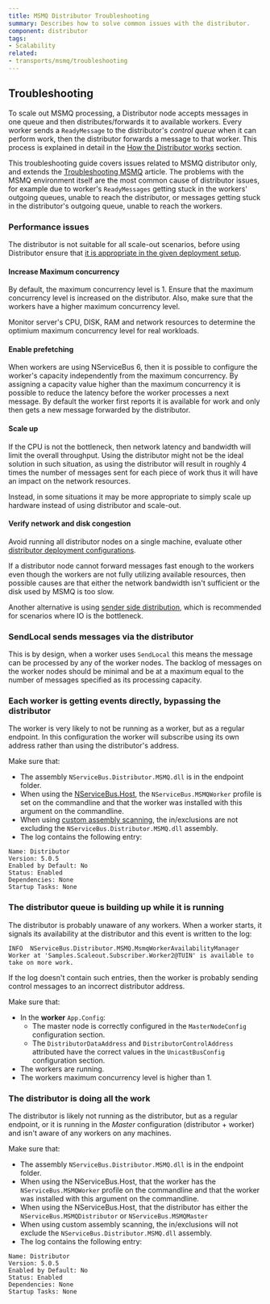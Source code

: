 ```yaml
---
title: MSMQ Distributor Troubleshooting
summary: Describes how to solve common issues with the distributor.
component: distributor
tags:
- Scalability
related:
- transports/msmq/troubleshooting
---
```



## Troubleshooting

To scale out MSMQ processing, a Distributor node accepts messages in one queue and then distributes/forwards it to available workers. Every worker sends a `ReadyMessage` to the distributor's *control queue* when it can perform work, then the distributor forwards a message to that worker. This process is explained in detail in the [How the Distributor works](/transports/msmq/distributor/#how-the-distributor-works) section.

This troubleshooting guide covers issues related to MSMQ distributor only, and extends the [Troubleshooting MSMQ](/transports/msmq/troubleshooting.md) article. The problems with the MSMQ environment itself are the most common cause of distributor issues, for example due to worker's `ReadyMessages` getting stuck in the workers' outgoing queues, unable to reach the distributor, or messages getting stuck in the distributor's outgoing queue, unable to reach the workers.


### Performance issues

The distributor is not suitable for all scale-out scenarios, before using Distributor ensure that [it is appropriate in the given deployment setup](/transports/msmq/distributor/#performance).


#### Increase Maximum concurrency

By default, the maximum concurrency level is 1. Ensure that the maximum concurrency level is increased on the distributor. Also, make sure that the workers have a higher maximum concurrency level.

Monitor server's CPU, DISK, RAM and network resources to determine the optimium maximum concurrency level for real workloads.


#### Enable prefetching

When workers are using NServiceBus 6, then it is possible to configure the worker's capacity independently from the maximum concurrency. By assigning a capacity value higher than the maximum concurrency it is possible to reduce the latency before the worker processes a next message. By default the worker first reports it is available for work and only then gets a new message forwarded by the distributor.


#### Scale up

If the CPU is not the bottleneck, then network latency and bandwidth will limit the overall throughput. Using the distributor might not be the ideal solution in such situation, as using the distributor will result in roughly 4 times the number of messages sent for each piece of work thus it will have an impact on the network resources.

Instead, in some situations it may be more appropriate to simply scale up hardware instead of using distributor and scale-out.


#### Verify network and disk congestion

Avoid running all distributor nodes on a single machine, evaluate other [distributor deployment configurations](/transports/msmq/distributor/#deploymentconfigurations).

If a distributor node cannot forward messages fast enough to the workers even though the workers are not fully utilizing available resources, then possible causes are that either the network bandwidth isn't sufficient or the disk used by MSMQ is too slow. 

Another alternative is using [sender side distribution](/transports/msmq/sender-side-distribution.md), which is recommended for scenarios where IO is the bottleneck.


### SendLocal sends messages via the distributor

This is by design, when a worker uses `SendLocal` this means the message can be processed by any of the worker nodes. The backlog of messages on the worker nodes should be minimal and be at a maximum equal to the number of messages specified as its processing capacity.


### Each worker is getting events directly, bypassing the distributor 

The worker is very likely to not be running as a worker, but as a regular endpoint. In this configuration the worker will subscribe using its own address rather than using the distributor's address.

Make sure that:

- The assembly `NServiceBus.Distributor.MSMQ.dll` is in the endpoint folder.
- When using the [NServiceBus.Host](/nservicebus/hosting/nservicebus-host/), the `NServiceBus.MSMQWorker` profile is set on the commandline and that the worker was installed with this argument on the commandline.
- When using [custom assembly scanning](/nservicebus/hosting/assembly-scanning/), the in/exclusions are not excluding the `NServiceBus.Distributor.MSMQ.dll` assembly.
- The log contains the following entry:
```  
Name: Distributor
Version: 5.0.5
Enabled by Default: No
Status: Enabled
Dependencies: None
Startup Tasks: None
```

### The distributor queue is building up while it is running

The distributor is probably unaware of any workers. When a worker starts, it signals its availability at the distributor and this event is written to the log:

```
INFO  NServiceBus.Distributor.MSMQ.MsmqWorkerAvailabilityManager Worker at 'Samples.Scaleout.Subscriber.Worker2@TUIN' is available to take on more work.
```

If the log doesn't contain such entries, then the worker is probably sending control messages to an incorrect distributor address.

Make sure that:

- In the **worker** `App.Config`:
  - The master node is correctly configured in the `MasterNodeConfig` configuration section.
  - The `DistributorDataAddress` and `DistributorControlAddress` attributed have the correct values in the `UnicastBusConfig` configuration section.
- The workers are running.
- The workers maximum concurrency level is higher than 1.

 
### The distributor is doing all the work

The distributor is likely not running as the distributor, but as a regular endpoint, or it is running in the *Master* configuration (distributor + worker) and isn't aware of any workers on any machines.

Make sure that:

- The assembly `NServiceBus.Distributor.MSMQ.dll` is in the endpoint folder.
- When using the NServiceBus.Host, that the worker has the `NServiceBus.MSMQWorker` profile on the commandline and that the worker was installed with this argument on the commandline.
- When using the NServiceBus.Host, that the distributor has either the `NServiceBus.MSMQDistributor` or `NServiceBus.MSMQMaster`
- When using custom assembly scanning, the in/exclusions will not exclude the `NServiceBus.Distributor.MSMQ.dll` assembly.
- The log contains the following entry:
```  
Name: Distributor
Version: 5.0.5
Enabled by Default: No
Status: Enabled
Dependencies: None
Startup Tasks: None
```
